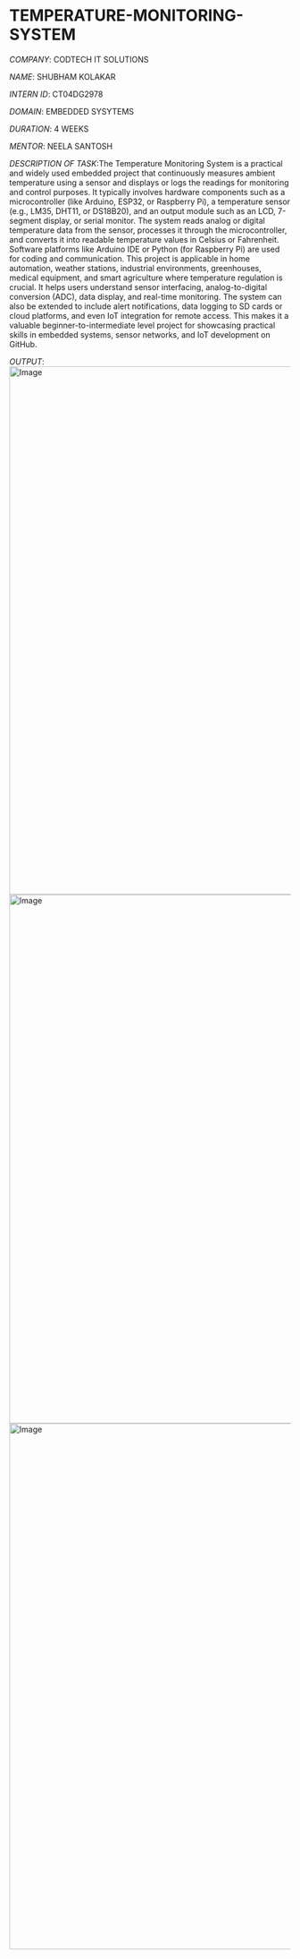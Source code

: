 # TEMPERATURE-MONITORING-SYSTEM

*COMPANY*: CODTECH IT SOLUTIONS

*NAME*: SHUBHAM KOLAKAR

*INTERN ID*: CT04DG2978

*DOMAIN*: EMBEDDED SYSYTEMS

*DURATION*: 4 WEEKS

*MENTOR*: NEELA SANTOSH

*DESCRIPTION OF TASK*:The Temperature Monitoring System is a practical and widely used embedded project that continuously measures ambient temperature using a sensor and displays or logs the readings for monitoring and control purposes. It typically involves hardware components such as a microcontroller (like Arduino, ESP32, or Raspberry Pi), a temperature sensor (e.g., LM35, DHT11, or DS18B20), and an output module such as an LCD, 7-segment display, or serial monitor. The system reads analog or digital temperature data from the sensor, processes it through the microcontroller, and converts it into readable temperature values in Celsius or Fahrenheit. Software platforms like Arduino IDE or Python (for Raspberry Pi) are used for coding and communication. This project is applicable in home automation, weather stations, industrial environments, greenhouses, medical equipment, and smart agriculture where temperature regulation is crucial. It helps users understand sensor interfacing, analog-to-digital conversion (ADC), data display, and real-time monitoring. The system can also be extended to include alert notifications, data logging to SD cards or cloud platforms, and even IoT integration for remote access. This makes it a valuable beginner-to-intermediate level project for showcasing practical skills in embedded systems, sensor networks, and IoT development on GitHub.

*OUTPUT*:
<img width="1345" height="944" alt="Image" src="https://github.com/user-attachments/assets/e55f3f92-c534-44f3-91af-ead3e615f8c9" />
<img width="1345" height="945" alt="Image" src="https://github.com/user-attachments/assets/aaa6b36b-b8a8-4a1c-a65a-ddc64538fec9" />
<img width="1347" height="940" alt="Image" src="https://github.com/user-attachments/assets/1917bb81-7503-445d-a65e-f9111d663811" />

